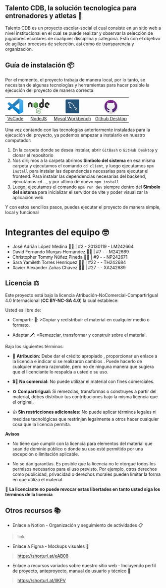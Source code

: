 ## Talento CDB, la solución tecnologica para entrenadores y atletas 🏃
Talento CDB es un proyecto escolar-social el cual consiste en un sitio web a nivel institucional en el cual se puede realizar y observar la selección de jugadores escolares de cualquier disciplina y categoria. Esto con el objetivo de agilizar procesos de selección, asi como de transparencia y organización.

## Guía de instalación 📦
Por el momento, el proyecto trabaja de manera local, por lo tanto, se necesitan de algunas tecnologías y herramientas para hacer posible la ejecución del proyecto de manera correcta:

| <img src="./client/public/assets/readme/vscodeicon.png" align='center' height='50' width='50'>  | <img src="./client/public/assets/readme/nodejs.png" align='center' height='50' width='70'>  | <img src="./client/public/assets/readme/mysqlicon.png" align='center' height='50' width='50'>  | <img src="./client/public/assets/readme/githubicon.png" align='center' height='50' width='50'>  |
|:---: | :---: | :---: | :---: |
| [VsCode](https://code.visualstudio.com/) | [NodeJS](https://nodejs.org/en) | [Mysql Workbench](https://www.mysql.com/products/workbench/)  | [Github Desktop](https://desktop.github.com/)  |

Una vez contando con las tecnologías anteriormente instaladas para la ejecución del proyecto, ya podemos empezar a instalarlo en nuestro computador:

1. En la carpeta donde se desea instalar, abrir `GitBash` o `GitHub Desktop` y clonar el repositorio
2. Nos dirijimos a la carpeta abrimos **Simbolo del sistema** en esa misma carpeta y ejecutamos el comando `cd client`, y luego ejecutamos `npm install` para instalar las dependencias necesarias para ejecutar el frontend. Para instalar las dependencias necesarias del backend, ejecutamos `cd..`, y por ultimo de nuevo `npm install`
3. Luego, ejecutamos el comando `npm run dev` siempre dentro del **Simbolo del sistema** para inicializar el servidor de vite y poder visualizar la aplicación web

Y con estos sencillos pasos, puedes ejecutar el proyecto de manera simple, local y funcional

# Integrantes del equipo 🤓
- José Adrián López Medina 👨‍💻 | #2 - 20130119 - LM242664
- David Fernando Murgas Hernández 👨‍💻 | #7 - - M242669
- Christopher Tommy Núñez Pineda 👨‍💻 | #9 - - NP242671
- Sara Yamileth Torres Henríquez 👩‍💻 | #22 - - TH242684
- Xavier Alexander Zañas Chávez 👨‍💻 | #27 - - XA242689

## Licencia ⚖️
Este proyecto está bajo la licencia Atribución-NoComercial-CompartirIgual 4.0 Internacional (**CC BY-NC-SA 4.0**) la cual establece:

Usted es libre de:

 - Compartir 🤝: >Copiar y redistribuir el material en cualquier medio o formato.
    
 - Adaptar 🖊️: >Remezclar, transformar y construir sobre el material.

Bajo los siguientes términos:

- 🧍 **Atribución:** Debe dar el crédito apropiado , proporcionar un enlace a la licencia e indicar si se realizaron cambios . Puede hacerlo de cualquier manera razonable, pero no de ninguna manera que sugiera que el licenciante lo respalda a usted o su uso.

- 💲🚫 **No comercial:** No puede utilizar el material con fines comerciales.

- ♻️ **CompartirIgual:** Si remezclas, transformas o construyes a partir del material, debes distribuir tus contribuciones bajo la misma licencia que el original.

- 👍 **Sin restricciones adicionales:** No puede aplicar términos legales ni medidas tecnológicas que restrinjan legalmente a otros hacer cualquier cosa que la licencia permita.

**Avisos**

- No tiene que cumplir con la licencia para elementos del material que sean de dominio público o donde su uso esté permitido por una excepción o limitación aplicable.
  
- No se dan garantías. Es posible que la licencia no le otorgue todos los permisos necesarios para el uso previsto. Por ejemplo, otros derechos como publicidad, privacidad o derechos morales pueden limitar la forma en que utiliza el material.

🚫 **La licenciante no puede revocar estas libertades en tanto usted siga los términos de la licencia**

## Otros recursos 📚
- Enlace a Notion - Organización y seguimiento de actividades 📋
>link

- Enlace a Figma - Mockups visuales 🎨
>https://shorturl.at/eAB08

- Enlace a recursos variados sobre nuestro sitio web - Incluyendo perfil de proyecto, anteproyecto, manual de usuario y técnico 📌
>https://shorturl.at/lIKPV
